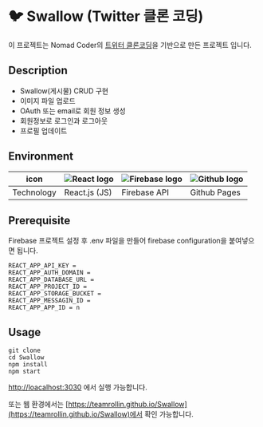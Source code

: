 # 🐦 Swallow (Twitter 클론 코딩)

이 프로젝트는 Nomad Coder의 [트위터 클론코딩](https://https://nomadcoders.co/nwitter)을 기반으로 만든 프로젝트 입니다.

## Description

- Swallow(게시물) CRUD 구현
- 이미지 파일 업로드
- OAuth 또는 email로 회원 정보 생성
- 회원정보로 로그인과 로그아웃
- 프로필 업데이트

## Environment

|    icon    | ![React logo](./img/react.svg) | ![Firebase logo](./img/firebase.svg) | ![Github logo](./img/github.svg) |
| :--------: | ------------------------------ | ------------------------------------ | -------------------------------- |
| Technology | React.js (JS)                  | Firebase API                         | Github Pages                     |

## Prerequisite

Firebase 프로젝트 설정 후 .env 파일을 만들어 firebase configuration을 붙여넣으면 됩니다.

```env
REACT_APP_API_KEY =
REACT_APP_AUTH_DOMAIN =
REACT_APP_DATABASE_URL =
REACT_APP_PROJECT_ID =
REACT_APP_STORAGE_BUCKET =
REACT_APP_MESSAGIN_ID =
REACT_APP_APP_ID = n
```

## Usage

```shell
git clone
cd Swallow
npm install
npm start
```

[http://loacalhost:3030](http://loacalhost:3030) 에서 실행 가능합니다.

또는 웹 환경에서는 [https://teamrollin.github.io/Swallow](https://teamrollin.github.io/Swallow)에서 확인 가능합니다.
